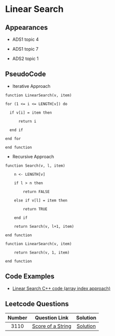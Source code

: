 # Linear Search

## Appearances

- ADS1 topic 4

- ADS1 topic 7

* ADS2 topic 1

## PseudoCode

- Iterative Approach

```
function LinearSearch(v, item)

for (1 <= i <= LENGTH[v]) do

  if v[i] = item then

      return i

  end if

end for

end function

```

- Recursive Approach

```
function Search(v, l, item)

    n <- LENGTH[v]

    if l > n then

        return FALSE

    else if v[l] = item then

        return TRUE

    end if

    return Search(v, l+1, item)

end function

function LinearSearch(v, item)

    return Search(v, 1, item)

end function

```

## Code Examples

- [Linear Search C++ code (array index approach)](linear_search/linear_search.cpp)

## Leetcode Questions

| Number |                                   Question Link                                   |                   Solution                    |
| :----: | :-------------------------------------------------------------------------------: | :-------------------------------------------: |
|  3110  | [Score of a String](https://leetcode.com/problems/score-of-a-string/description/) | [Solution](../leetcode/3110/3110_question.md) |
